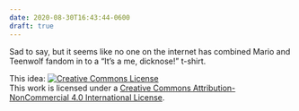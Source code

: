 ```yaml
---
date: 2020-08-30T16:43:44-0600
draft: true
---
```




Sad to say, but it seems like no one on the internet has combined Mario and Teenwolf fandom in to a “It’s a me, dicknose!” t-shirt.

This idea: [![Creative Commons License](https://i.creativecommons.org/l/by-nc/4.0/80x15.png)](http://creativecommons.org/licenses/by-nc/4.0/)  
This work is licensed under a [Creative Commons Attribution-NonCommercial 4.0 International License](http://creativecommons.org/licenses/by-nc/4.0/).



